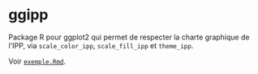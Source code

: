 # ggipp

Package R pour ggplot2 qui permet de respecter la charte graphique de l'IPP, via
`scale_color_ipp`, `scale_fill_ipp` et `theme_ipp`. 

Voir [`exemple.Rmd`](./exemples/exemple.Rmd).


